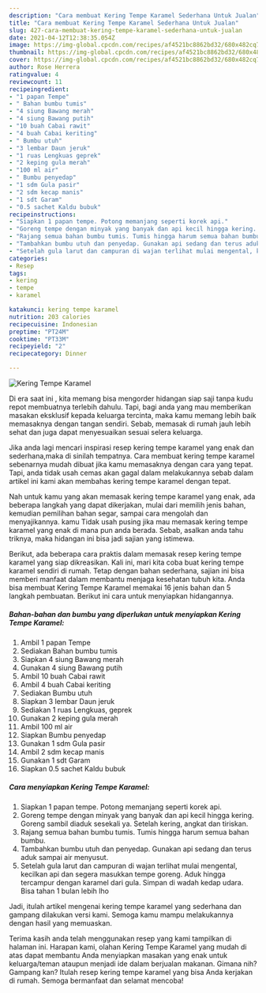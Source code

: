 ```yaml
---
description: "Cara membuat Kering Tempe Karamel Sederhana Untuk Jualan"
title: "Cara membuat Kering Tempe Karamel Sederhana Untuk Jualan"
slug: 427-cara-membuat-kering-tempe-karamel-sederhana-untuk-jualan
date: 2021-04-12T12:38:35.054Z
image: https://img-global.cpcdn.com/recipes/af4521bc8862bd32/680x482cq70/kering-tempe-karamel-foto-resep-utama.jpg
thumbnail: https://img-global.cpcdn.com/recipes/af4521bc8862bd32/680x482cq70/kering-tempe-karamel-foto-resep-utama.jpg
cover: https://img-global.cpcdn.com/recipes/af4521bc8862bd32/680x482cq70/kering-tempe-karamel-foto-resep-utama.jpg
author: Rose Herrera
ratingvalue: 4
reviewcount: 11
recipeingredient:
- "1 papan Tempe"
- " Bahan bumbu tumis"
- "4 siung Bawang merah"
- "4 siung Bawang putih"
- "10 buah Cabai rawit"
- "4 buah Cabai keriting"
- " Bumbu utuh"
- "3 lembar Daun jeruk"
- "1 ruas Lengkuas geprek"
- "2 keping gula merah"
- "100 ml air"
- " Bumbu penyedap"
- "1 sdm Gula pasir"
- "2 sdm kecap manis"
- "1 sdt Garam"
- "0.5 sachet Kaldu bubuk"
recipeinstructions:
- "Siapkan 1 papan tempe. Potong memanjang seperti korek api."
- "Goreng tempe dengan minyak yang banyak dan api kecil hingga kering. Goreng sambil diaduk sesekali ya. Setelah kering, angkat dan tiriskan."
- "Rajang semua bahan bumbu tumis. Tumis hingga harum semua bahan bumbu."
- "Tambahkan bumbu utuh dan penyedap. Gunakan api sedang dan terus aduk sampai air menyusut."
- "Setelah gula larut dan campuran di wajan terlihat mulai mengental, kecilkan api dan segera masukkan tempe goreng. Aduk hingga tercampur dengan karamel dari gula. Simpan di wadah kedap udara. Bisa tahan 1 bulan lebih lho"
categories:
- Resep
tags:
- kering
- tempe
- karamel

katakunci: kering tempe karamel 
nutrition: 203 calories
recipecuisine: Indonesian
preptime: "PT24M"
cooktime: "PT33M"
recipeyield: "2"
recipecategory: Dinner

---
```



![Kering Tempe Karamel](https://img-global.cpcdn.com/recipes/af4521bc8862bd32/680x482cq70/kering-tempe-karamel-foto-resep-utama.jpg)

Di era  saat ini , kita memang bisa mengorder hidangan siap saji tanpa kudu repot membuatnya terlebih dahulu. Tapi, bagi anda yang mau memberikan masakan eksklusif kepada keluarga tercinta, maka kamu memang lebih baik memasaknya dengan tangan sendiri. Sebab, memasak di rumah jauh lebih sehat dan juga dapat menyesuaikan sesuai selera keluarga.

Jika anda lagi mencari inspirasi resep kering tempe karamel yang enak dan sederhana,maka di sinilah tempatnya. Cara membuat kering tempe karamel  sebenarnya mudah dibuat jika kamu memasaknya dengan cara yang tepat. Tapi, anda tidak usah cemas akan gagal dalam melakukannya 
sebab dalam artikel ini kami akan membahas kering tempe karamel dengan tepat.  



Nah untuk kamu yang akan memasak kering tempe karamel yang enak, ada beberapa langkah yang dapat dikerjakan, mulai dari memilih jenis bahan, kemudian pemilihan bahan segar, sampai cara mengolah dan menyajikannya. kamu Tidak usah pusing jika mau memasak kering tempe karamel yang enak di mana pun anda berada. Sebab, asalkan anda  tahu triknya, maka hidangan ini bisa jadi sajian yang istimewa.

Berikut, ada beberapa cara praktis  dalam memasak resep kering tempe karamel yang siap dikreasikan. Kali ini, mari kita coba buat kering tempe karamel sendiri di rumah. Tetap dengan bahan sederhana, sajian ini bisa memberi manfaat dalam membantu menjaga kesehatan tubuh kita. Anda bisa membuat Kering Tempe Karamel memakai 16 jenis bahan dan 5 langkah pembuatan. Berikut ini cara untuk menyiapkan hidangannya.

<!--inarticleads1-->

##### Bahan-bahan dan bumbu yang diperlukan untuk menyiapkan Kering Tempe Karamel:

1. Ambil 1 papan Tempe
1. Sediakan  Bahan bumbu tumis
1. Siapkan 4 siung Bawang merah
1. Gunakan 4 siung Bawang putih
1. Ambil 10 buah Cabai rawit
1. Ambil 4 buah Cabai keriting
1. Sediakan  Bumbu utuh
1. Siapkan 3 lembar Daun jeruk
1. Sediakan 1 ruas Lengkuas, geprek
1. Gunakan 2 keping gula merah
1. Ambil 100 ml air
1. Siapkan  Bumbu penyedap
1. Gunakan 1 sdm Gula pasir
1. Ambil 2 sdm kecap manis
1. Gunakan 1 sdt Garam
1. Siapkan 0.5 sachet Kaldu bubuk




<!--inarticleads2-->

##### Cara menyiapkan Kering Tempe Karamel:

1. Siapkan 1 papan tempe. Potong memanjang seperti korek api.
1. Goreng tempe dengan minyak yang banyak dan api kecil hingga kering. Goreng sambil diaduk sesekali ya. Setelah kering, angkat dan tiriskan.
1. Rajang semua bahan bumbu tumis. Tumis hingga harum semua bahan bumbu.
1. Tambahkan bumbu utuh dan penyedap. Gunakan api sedang dan terus aduk sampai air menyusut.
1. Setelah gula larut dan campuran di wajan terlihat mulai mengental, kecilkan api dan segera masukkan tempe goreng. Aduk hingga tercampur dengan karamel dari gula. Simpan di wadah kedap udara. Bisa tahan 1 bulan lebih lho




Jadi, itulah artikel mengenai  kering tempe karamel  yang sederhana dan gampang dilakukan versi kami. Semoga kamu mampu melakukannya dengan hasil yang memuaskan. 

Terima kasih anda telah menggunakan resep yang kami tampilkan di halaman ini. Harapan kami, olahan  Kering Tempe Karamel yang mudah di atas dapat membantu Anda menyiapkan masakan yang enak untuk keluarga/teman ataupun menjadi ide dalam berjualan makanan. Gimana nih? Gampang kan? Itulah resep kering tempe karamel yang bisa Anda kerjakan di rumah. Semoga bermanfaat dan selamat mencoba!

